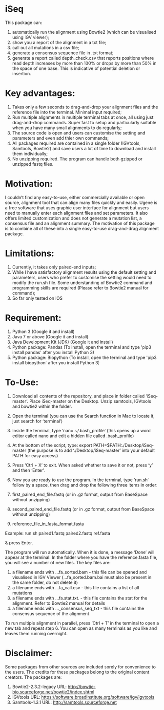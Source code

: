 # iSeq

This package can: 
1. automatically run the alignment using Bowtie2 (which can be visualised using IGV viewer); <br/>
2. show you a report of the alignment in a txt file; 
3. call out all mutations in a csv file;
4. generate a consensus sequence file in .txt format;
5. generate a report called depth_check.csv that reports positions where read depth increases by more than 100% or drops by more than 50% in the space of one base. This is indicative of potential deletion or insertion.

# Key advantages: 
1. Takes only a few seconds to drag-and-drop your alignment files and the reference file into the terminal. Minimal input required; 
2. Run multiple alignments in multiple terminal tabs at once, all using just drag-and-drop commands. Super fast to setup and particularly suitable when you have many small alignments to do regularly; 
3. The source code is open and users can customise the setting and parameters and even add thier own commands;
4. All packages required are contained in a single folder (IGVtools, Samtools, Bowtie2) and save users a lot of time to download and install them individually;
5. No unzipping required. The program can handle both gzipped or unzipped fastq files.

# Motivation: 
I couldn’t find any easy-to-use, either commercially available or open source, alignment tool that can align many files quickly and easily. Ugene is a free software that uses graphic user interface for alignment but users need to manually enter each alignment files and set parameters. It also offers limited customization and does not generate a mutation list, a consensus file and an alignment summary. The motivation of this package is to combine all of these into a single easy-to-use drag-and-drag alignment package.

# Limitations: 
1. Currently, it takes only paired-end inputs;
2. While I have satisfactory alignment results using the default setting and parameters, users who prefer to customise the setting would need to modify the run.sh file. Some understanding of Bowtie2 command and programming skills are required (Please refer to Bowtie2 manual for command);
3. So far only tested on iOS

# Requirement:

1. Python 3 (Google it and install)
2. Java 7 or above (Google it and install)
3. Java Development Kit (JDK) (Google it and install)
4. Python package: Pandas (To install, open the terminal and type 'pip3 install pandas' after you install Python 3)
5. Python package: Biopython (To install, open the terminal and type 'pip3 install biopython' after you install Python 3)

# To-Use:

1. Download all contents of the repository, and place in folder called ‘iSeq-master’. Place iSeq-master on the Desktop. Unzip samtools, IGVtools and bowtie2 within the folder.

2. Open the terminal (you can use the Search function in Mac to locate it, just search for ‘terminal’)

3. Inside the terminal, type ‘nano ~/.bash_profile’ (this opens up a word editor called nano and edit a hidden file called .bash_profile)

4. At the bottom of the script, type: export PATH=$PATH:./Desktop/iSeq-master (the purpose is to add ‘./Desktop/iSeq-master’ into your default PATH for easy access)

5. Press ‘Ctrl + X’ to exit. When asked whether to save it or not, press ‘y’ and then ‘Enter’.

6. Now you are ready to use the program. In the terminal, type ‘run.sh’ follow by a space, then drag and drop the following three items in order: 
1. first_paired_end_file.fastq (or in .gz format, output from BaseSpace without unzipping)
2. second_paired_end_file.fastq (or in .gz format, output from BaseSpace without unzipping)
3. reference_file_in_fasta_format.fasta

Example: run.sh paired1.fastq paired2.fastq ref.fasta

& press Enter.

The program will run automatically. When it is done, a message ‘Done’ will appear at the terminal. In the folder where you have the reference.fasta file, you will see a number of new files. The key files are:
1. a filename ends with …fa_sorted.bam - this file can be opened and visualised in IGV Viewer (…fa_sorted.bam.bai must also be present in the same folder, do not delete it) 
2. a filename ends with …fa_call.csv - this file contains a list of all mutations 
3. a filename ends with …fa.stat.txt. - this file contains the stat for the alignment. Refer to Bowtie2 manual for details 
4. a filename ends with …_consensus_seq_txt - this file contains the consensus sequence of the alignment

To run multiple alignment in parallel, press ‘Ctrl + T’ in the terminal to open a new tab and repeat step 6. You can open as many terminals as you like and leaves them running overnight.

# Disclaimer: 
Some packages from other sources are included sorely for convenience to the users. The credits for these packages belong to the original content creators. The packages are: 
1. Bowtie2-2.3.2-legacy URL: http://bowtie-bio.sourceforge.net/bowtie2/index.shtml 
2. IGVtools URL: https://software.broadinstitute.org/software/igv/igvtools 
3. Samtools-1.3.1 URL: http://samtools.sourceforge.net
